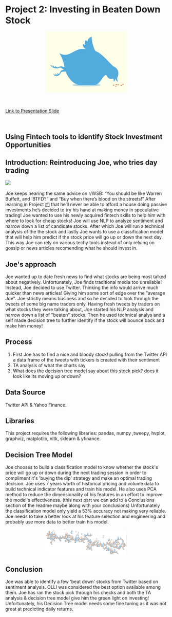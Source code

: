 # **Project 2: Investing in Beaten Down Stock**


<p align="center" width="35%">
    <img width="50%" src="https://github.com/JakeKJShin/2_The_Moon_Investing_Beat_Down_Stock/blob/main/readme%20Images/fat-twitter.png"> 
</p>


<br>

[Link to Presentation Slide](https://docs.google.com/presentation/d/1A7j_rd_NJ1f8fc_Icdgv4Cbkd_kK7q725bJMzFZ03ew/edit)

<br>


## **Using Fintech tools to identify Stock Investment Opportunities**

## Introduction: Reintroducing Joe, who tries day trading

<p align="left" width="50%">
    <img width="50%" src="https://github.com/JakeKJShin/Project_1_Team_2/blob/ray_draft/readme%20Images/Average_Joe.PNG"> 
</p>

Joe keeps hearing the same advice on r/WSB: “You should be like Warren Buffett, and ‘BTFD’!” and “Buy when there’s blood on the streets!” After learning in Project [#1](https://github.com/JakeKJShin/Project_1_Team_2) that he’ll never be able to afford a house doing passive investments he’s decided to try his hand at making money in speculative trading! Joe wanted to use his newly acquired fintech skills to help him with where to look for cheap stocks! Joe will use NLP to analyze sentiment and narrow down a list of candidate stocks. After which Joe will run a technical analysis of the the stock and lastly Joe wants to use a classification model that will help him predict if the stock price will go up or down the next day. This way Joe can rely on various techy tools instead of only relying on gossip or news articles recomending what he should invest in. 


## **Joe's approach**
Joe wanted up to date fresh news to find what stocks are being most talked about negatively. Unfortunately, Joe finds traditional media too unreliable! Instead, Joe decided to use Twitter. Thinking the info would arrive much quicker than news articles! Giving him some sort of edge over the "average Joe". Joe strictly means business and so he decided to look through the tweets of some big name traders only. Having fresh tweets by traders on what stocks they were talking about, Joe started his NLP analysis and narrow down a list of "beaten" stocks. Then he used technical analys and a self made decision tree to further identify if the stock will bounce back and make him money!  


## Process 

1) First Joe has to find a nice and bloody stock! pulling from the Twitter API a data frame of the tweets with tickers is created with their sentiment
2) TA analysis of what the charts say 
3) What does the decision tree model say about this stock pick? does it look like its moving up or down?  


## Data Source
Twitter API & Yahoo Finance.

## Libraries

This project requires the following libraries: pandas, numpy ,tweepy, hvplot, graphviz, matplotlib, nltk, sklearn & yfinance.


## Decision Tree Model 
Joe chooses to build a classification model to know whether the stock's price will go up or down during the next trading session in order to compliment it's 'buying the dip' strategy and make an optimal trading decision. Joe uses  7 years worth of historical pricing and volume data to build technical indicator features and train his model. He also uses PCA method to reduce the dimensionality of his features in an effort to improve the model's effectiveness.
(this next  part we can add to a Conclusions section of the readme maybe along with your conclusions)
Unfortunately the classification model only yield a 53% accuracy not making very reliable. Joe needs to take a better look at his feature selection and engineering and probably use more data to better train his model.

<p align="center" width="50%">
    <img width="50%" src="https://github.com/JakeKJShin/2_The_Moon_Investing_Beat_Down_Stock/blob/main/readme%20Images/Decision%20Tree.PNG"> 
</p>


## **Conclusion**
Joe was able to identify a few 'beat down' stocks from Twitter based on sentiment analysis. OLLI was considered the best option available among them. Joe has ran the stock pick through his checks and both the TA analysis & decision tree model give him the green light on investing! Unfortunately, his Decision Tree model needs some fine tuning as it was not great at predicting daily returns. 
